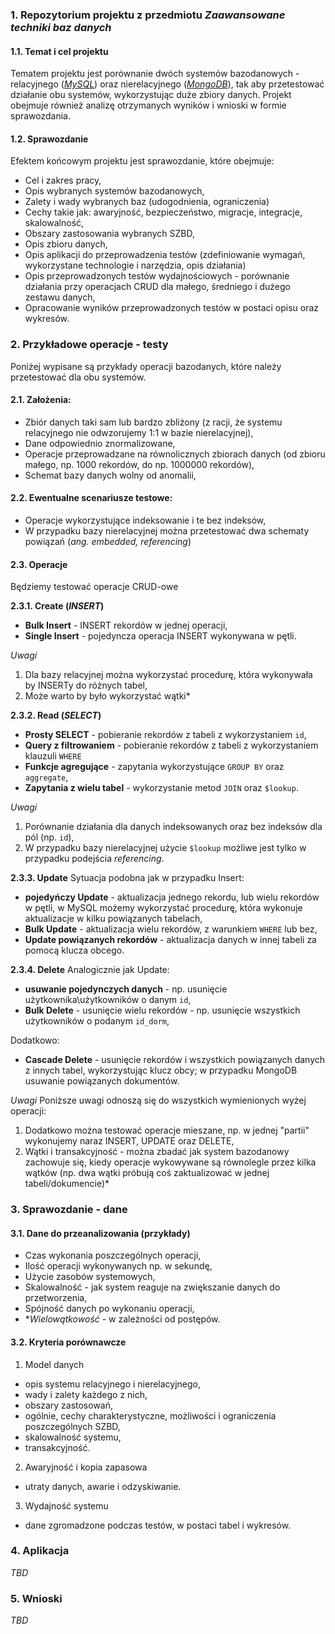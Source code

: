 ### 1. Repozytorium projektu z przedmiotu *Zaawansowane techniki baz danych*

#### 1.1. Temat i cel projektu
<div>
Tematem projektu jest porównanie dwóch systemów bazodanowych - relacyjnego 
(<a href="https://www.mysql.com/"><i>MySQL</i></a>) oraz 
nierelacyjnego (<a href="https://www.mongodb.com/"><i>MongoDB</i></a>), 
tak aby przetestować działanie obu systemów, wykorzystując 
duże zbiory danych. Projekt obejmuje również analizę otrzymanych wyników i 
wnioski w formie sprawozdania.
</div>

#### 1.2. Sprawozdanie
Efektem końcowym projektu jest sprawozdanie, które obejmuje:
- Cel i zakres pracy,
- Opis wybranych systemów bazodanowych,
- Zalety i wady wybranych baz (udogodnienia, ograniczenia)
- Cechy takie jak: awaryjność, bezpieczeństwo, migracje, integracje, skalowalność,
- Obszary zastosowania wybranych SZBD,
- Opis zbioru danych,
- Opis aplikacji do przeprowadzenia testów (zdefiniowanie wymagań,
wykorzystane technologie i narzędzia, opis działania)
- Opis przeprowadzonych testów wydajnościowych - porównanie działania przy operacjach CRUD dla małego, średniego i dużego zestawu danych, 
- Opracowanie wyników przeprowadzonych testów w postaci opisu oraz wykresów.

### 2. Przykładowe operacje - testy

<div> 
Poniżej wypisane są przykłady operacji bazodanych, które należy przetestować 
dla obu systemów.
</div>

#### 2.1. Założenia:
- Zbiór danych taki sam lub bardzo zbliżony (z racji, że systemu relacyjnego nie odwzorujemy 1:1 w bazie nierelacyjnej),
- Dane odpowiednio znormalizowane,
- Operacje przeprowadzane na równolicznych zbiorach danych (od zbioru małego, np. 1000 rekordów, do np. 1000000 rekordów),
- Schemat bazy danych wolny od anomalii,

#### 2.2. Ewentualne scenariusze testowe:
- Operacje wykorzystujące indeksowanie i te bez indeksów, 
- W przypadku bazy nierelacyjnej można przetestować dwa schematy powiązań (*ang. embedded, referencing*) 

#### 2.3. Operacje
Będziemy testować operacje CRUD-owe

**2.3.1. Create (*INSERT*)**
- **Bulk Insert** - INSERT rekordów w jednej operacji,
- **Single Insert** - pojedyncza operacja INSERT wykonywana w pętli.

*Uwagi*
1) Dla bazy relacyjnej można wykorzystać procedurę, która wykonywała by INSERTy do różnych tabel,
2) Może warto by było wykorzystać wątki* 

**2.3.2. Read (*SELECT*)**
- **Prosty SELECT** - pobieranie rekordów z tabeli z wykorzystaniem `id`,
- **Query z filtrowaniem** - pobieranie rekordów z tabeli z wykorzystaniem klauzuli `WHERE` 
- **Funkcje agregujące** - zapytania wykorzystujące `GROUP BY` oraz `aggregate`,
- **Zapytania z wielu tabel** - wykorzystanie metod `JOIN` oraz `$lookup`.

*Uwagi*
1. Porównanie działania dla danych indeksowanych oraz bez indeksów dla pól (np. `id`),
2. W przypadku bazy nierelacyjnej użycie `$lookup` możliwe jest tylko w przypadku podejścia *referencing*.

**2.3.3. Update**
Sytuacja podobna jak w przypadku Insert:
- **pojedyńczy Update** - aktualizacja jednego rekordu, lub wielu rekordów w pętli, w MySQL możemy wykorzystać procedurę, która wykonuje aktualizacje w kilku powiązanych tabelach, 
- **Bulk Update** - aktualizacja wielu rekordów, z warunkiem `WHERE` lub bez,
- **Update powiązanych rekordów** - aktualizacja danych w innej tabeli za pomocą klucza obcego.

**2.3.4. Delete**
Analogicznie jak Update:
- **usuwanie pojedynczych danych** - np. usunięcie użytkownika\użytkowników o danym `id`,
- **Bulk Delete** - usunięcie wielu rekordów - np. usunięcie wszystkich użytkowników o podanym `id_dorm`,

Dodatkowo:
- **Cascade Delete** - usunięcie rekordów i wszystkich powiązanych danych z innych tabel, wykorzystując klucz obcy; w przypadku MongoDB usuwanie powiązanych dokumentów.

*Uwagi*
Poniższe uwagi odnoszą się do wszystkich wymienionych wyżej operacji:

1. Dodatkowo można testować operacje mieszane, np. w jednej "partii" wykonujemy naraz INSERT, UPDATE oraz DELETE,
2. Wątki i transakcyjność - można zbadać jak system bazodanowy zachowuje się, kiedy operacje wykowywane są równolegle przez kilka wątków (np. dwa wątki próbują coś zaktualizować w jednej tabeli/dokumencie)*

### 3. Sprawozdanie - dane

#### 3.1. Dane do przeanalizowania (przykłady)
- Czas wykonania poszczególnych operacji,
- Ilość operacji wykonywanych np. w sekundę,
- Użycie zasobów systemowych,
- Skalowalność - jak system reaguje na zwiększanie danych do przetworzenia,
- Spójność danych po wykonaniu operacji,
- **Wielowątkowość* - w zależności od postępów.

#### 3.2. Kryteria porównawcze

1. Model danych 
- opis systemu relacyjnego i nierelacyjnego,
- wady i zalety każdego z nich,
- obszary zastosowań,
- ogólnie, cechy charakterystyczne, możliwości i ograniczenia poszczególnych SZBD,
- skalowalność systemu,
- transakcyjność.

2. Awaryjność i kopia zapasowa
- utraty danych, awarie i odzyskiwanie.

3. Wydajność systemu
- dane zgromadzone podczas testów, w postaci tabel i wykresów. 

### 4. Aplikacja
*TBD*

### 5. Wnioski
*TBD*